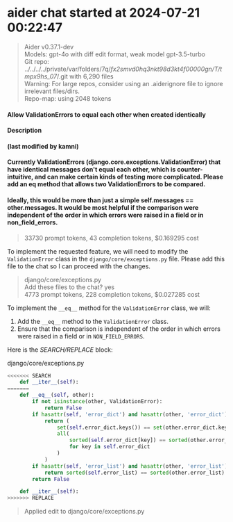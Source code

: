 
# aider chat started at 2024-07-21 00:22:47

> Aider v0.37.1-dev  
> Models: gpt-4o with diff edit format, weak model gpt-3.5-turbo  
> Git repo: ../../../../private/var/folders/7q/_fx2smvd0hq3nkt98d3kt4f00000gn/T/tmpx9hs_07_/.git with 6,290 files  
> Warning: For large repos, consider using an .aiderignore file to ignore irrelevant files/dirs.  
> Repo-map: using 2048 tokens  

#### Allow ValidationErrors to equal each other when created identically  
#### Description  
#### 	   
#### 		(last modified by kamni)  
#### 	   
#### Currently ValidationErrors (django.core.exceptions.ValidationError) that have identical messages don't equal each other, which is counter-intuitive, and can make certain kinds of testing more complicated. Please add an __eq__ method that allows two ValidationErrors to be compared.   
#### Ideally, this would be more than just a simple self.messages == other.messages. It would be most helpful if the comparison were independent of the order in which errors were raised in a field or in non_field_errors.  
> 33730 prompt tokens, 43 completion tokens, $0.169295 cost  

To implement the requested feature, we will need to modify the `ValidationError` class in the `django/core/exceptions.py` file. Please add this file to the chat so I can proceed with the changes.

> django/core/exceptions.py  
> Add these files to the chat? yes  
> 4773 prompt tokens, 228 completion tokens, $0.027285 cost  

To implement the `__eq__` method for the `ValidationError` class, we will:

1. Add the `__eq__` method to the `ValidationError` class.
2. Ensure that the comparison is independent of the order in which errors were raised in a field or in `NON_FIELD_ERRORS`.

Here is the *SEARCH/REPLACE* block:

django/core/exceptions.py
```python
<<<<<<< SEARCH
    def __iter__(self):
=======
    def __eq__(self, other):
        if not isinstance(other, ValidationError):
            return False
        if hasattr(self, 'error_dict') and hasattr(other, 'error_dict'):
            return (
                set(self.error_dict.keys()) == set(other.error_dict.keys()) and
                all(
                    sorted(self.error_dict[key]) == sorted(other.error_dict[key])
                    for key in self.error_dict
                )
            )
        if hasattr(self, 'error_list') and hasattr(other, 'error_list'):
            return sorted(self.error_list) == sorted(other.error_list)
        return False

    def __iter__(self):
>>>>>>> REPLACE
```

> Applied edit to django/core/exceptions.py  
